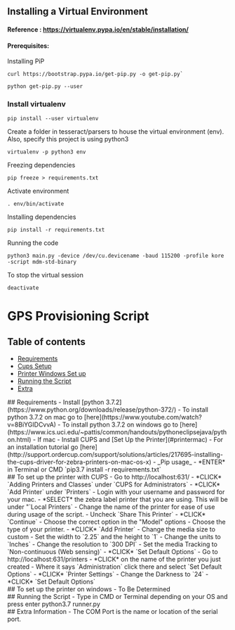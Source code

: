 ## Installing a Virtual Environment
#### Reference : https://virtualenv.pypa.io/en/stable/installation/

#### Prerequisites:

Installing PiP

```console
curl https://bootstrap.pypa.io/get-pip.py -o get-pip.py`

python get-pip.py --user
```

### Install virtualenv  
```console
pip install --user virtualenv
```

Create a folder in tesseract/parsers to house the virtual environment (env). Also, specify this project is using python3  
```console
virtualenv -p python3 env
```

Freezing dependencies
```console
pip freeze > requirements.txt
```

Activate environment  
```console
. env/bin/activate
```

Installing dependencies
```console
pip install -r requirements.txt
```

Running the code
```console
python3 main.py -device /dev/cu.devicename -baud 115200 -profile kore -script mdm-std-binary
```



To stop the virtual session  
```console
deactivate
```

# GPS Provisioning Script

## Table of contents
- [Requirements](#requirements)
- [Cups Setup](#printermac)
- [Printer Windows Set up](#printerwin)
- [Running the Script](#run)
- [Extra](#extra)

<div id='requirements'/>
## Requirements
- Install [python 3.7.2](https://www.python.org/downloads/release/python-372/)
  - To install python 3.7.2 on mac go to [here](https://www.youtube.com/watch?v=8BiYGIDCvvA)
  - To install python 3.7.2 on windows go to [here](https://www.ics.uci.edu/~pattis/common/handouts/pythoneclipsejava/python.html)
- If mac
  - Install CUPS and [Set Up the Printer](#printermac)
    - For an installation tutorial go [here](http://support.ordercup.com/support/solutions/articles/217695-installing-the-cups-driver-for-zebra-printers-on-mac-os-x)
- _Pip usage_
  - *ENTER* in Terminal or CMD `pip3.7 install -r requirements.txt`

<div id='printermac'/>
## To set up the printer with CUPS
- Go to http://localhost:631/
  - *CLICK* `Adding Printers and Classes` under `CUPS for Administrators`
  - *CLICK* `Add Printer` under `Printers`
  - Login with your username and password for your mac.
  - *SELECT* the zebra label printer that you are using. This will be under "`Local Printers`
  - Change the name of the printer for ease of use during usage of the script.
  - Uncheck `Share This Printer`
  - *CLICK* `Continue`
  - Choose the correct option in the "Model" options
  - Choose the type of your printer.
  - *CLICK* `Add Printer`
    - Change the media size to custom
    - Set the width to `2.25` and the height to `1`
    - Change the units to `Inches`
    - Change the resolution to `300 DPI`
    - Set the media Tracking to `Non-continuous (Web sensing)`
    - *CLICK* `Set Default Options`
- Go to http://localhost:631/printers
  - *CLICK* on the name of the printer you just created
  - Where it says `Administration` click there and select `Set Default Options`
  - *CLICK* `Printer Settings`
    - Change the Darkness to `24`
    - *CLICK* `Set Default Options`

<div id='printerwin'/>
## To set up the printer on windows
- To Be Determined

<div id='run'/>
## Running the Script
- Type in CMD or Terminal depending on your OS and press enter python3.7 runner.py

<div id='extra'/>
## Extra Information
- The COM Port is the name or location of the serial port.